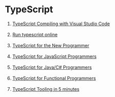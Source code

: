 # TypeScript

<ol>
  <li><a href="https://code.visualstudio.com/docs/typescript/typescript-compiling">TypeScript Compiling with Visual Studio Code</a></li><br>
  <li><a href="https://www.mycompiler.io/new/typescript">Run typescript online</a></li><br>
  <li><a href="https://www.typescriptlang.org/docs/handbook/typescript-from-scratch.html">TypeScript for the New Programmer</a></li><br>
  <li><a href="https://www.typescriptlang.org/docs/handbook/typescript-in-5-minutes.html">TypeScript for JavaScript Programmers</a></li><br>
  <li><a href="https://www.typescriptlang.org/docs/handbook/typescript-in-5-minutes-oop.html">TypeScript for Java/C# Programmers</a></li><br>
  <li><a href="https://www.typescriptlang.org/docs/handbook/typescript-in-5-minutes-func.html">TypeScript for Functional Programmers</a></li><br>
  <li><a href="https://www.typescriptlang.org/docs/handbook/typescript-tooling-in-5-minutes.html">TypeScript Tooling in 5 minutes</a></li><br>
</ol>
